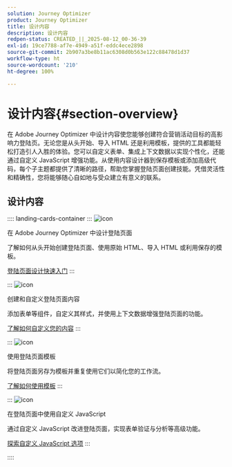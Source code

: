 ```yaml
---
solution: Journey Optimizer
product: Journey Optimizer
title: 设计内容
description: 设计内容
redpen-status: CREATED_||_2025-08-12_00-36-39
exl-id: 19ce7788-af7e-4949-a51f-eddc4ece2898
source-git-commit: 2b907a3be8b11ac6308d0b563e122c88478d1d37
workflow-type: ht
source-wordcount: '210'
ht-degree: 100%

---
```


# 设计内容{#section-overview}

在 Adobe Journey Optimizer 中设计内容使您能够创建符合营销活动目标的高影响力登陆页。无论您是从头开始、导入 HTML 还是利用模板，提供的工具都能轻松打造引人入胜的体验。您可以自定义表单、集成上下文数据以实现个性化，还能通过自定义 JavaScript 增强功能。从使用内容设计器到保存模板或添加高级代码，每个子主题都提供了清晰的路径，帮助您掌握登陆页面创建技能。凭借灵活性和精确性，您将能够随心自如地与受众建立有意义的联系。

## 设计内容

:::: landing-cards-container
:::
![icon](https://cdn.experienceleague.adobe.com/icons/circle-play.svg)

在 Adobe Journey Optimizer 中设计登陆页面

了解如何从头开始创建登陆页面、使用原始 HTML、导入 HTML 或利用保存的模板。

[登陆页面设计快速入门](../using/landing-pages/design-lp.md)
:::

:::
![icon](https://cdn.experienceleague.adobe.com/icons/puzzle-piece.svg?lang=zh-Hans)

创建和自定义登陆页面内容

添加表单等组件，自定义其样式，并使用上下文数据增强登陆页面的功能。

[了解如何自定义您的内容](../using/landing-pages/lp-content.md)
:::

:::
![icon](https://cdn.experienceleague.adobe.com/icons/list-check.svg?lang=zh-Hans)

使用登陆页面模板

将登陆页面另存为模板并重复使用它们以简化您的工作流。

[了解如何使用模板](../using/landing-pages/lp-templates.md)
:::

:::
![icon](https://cdn.experienceleague.adobe.com/icons/code-branch.svg)

在登陆页面中使用自定义 JavaScript

通过自定义 JavaScript 改进登陆页面，实现表单验证与分析等高级功能。

[探索自定义 JavaScript 选项](../using/landing-pages/lp-custom-js.md)
:::

::::

